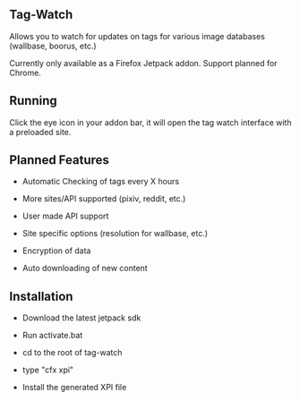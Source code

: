 Tag-Watch
------------

Allows you to watch for updates on tags for various image databases (wallbase, boorus, etc.)

Currently only available as a Firefox Jetpack addon. Support planned for Chrome.


Running
------------
Click the eye icon in your addon bar, it will open the tag watch interface with a preloaded site.


Planned Features
-------------

* Automatic Checking of tags every X hours

* More sites/API supported (pixiv, reddit, etc.)

* User made API support

* Site specific options (resolution for wallbase, etc.)

* Encryption of data

* Auto downloading of new content


Installation
-------------

* Download the latest jetpack sdk

* Run activate.bat

* cd to the root of tag-watch

* type "cfx xpi"

* Install the generated XPI file